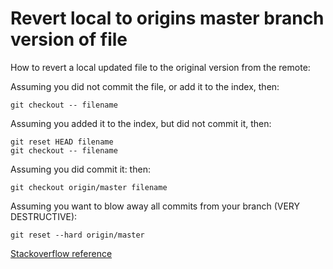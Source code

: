 # Revert local to origins master branch version of file

How to revert a local updated file to the original version from the remote:

Assuming you did not commit the file, or add it to the index, then:

```
git checkout -- filename
```
Assuming you added it to the index, but did not commit it, then:

```
git reset HEAD filename
git checkout -- filename
```

Assuming you did commit it: then:

```
git checkout origin/master filename
```

Assuming you want to blow away all commits from your branch (VERY DESTRUCTIVE):

```
git reset --hard origin/master
```

[Stackoverflow reference](https://stackoverflow.com/questions/1817766/how-to-revert-to-origins-master-branchs-version-of-file)

